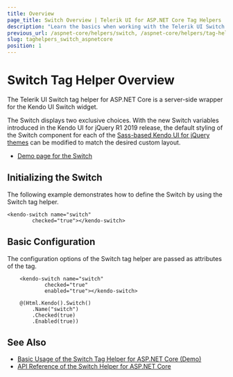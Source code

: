 ```yaml
---
title: Overview
page_title: Switch Overview | Telerik UI for ASP.NET Core Tag Helpers
description: "Learn the basics when working with the Telerik UI Switch tag helper for ASP.NET Core (MVC 6 or ASP.NET Core MVC)."
previous_url: /aspnet-core/helpers/switch, /aspnet-core/helpers/tag-helpers/switch
slug: taghelpers_switch_aspnetcore
position: 1
---
```


# Switch Tag Helper Overview

The Telerik UI Switch tag helper for ASP.NET Core is a server-side wrapper for the Kendo UI Switch widget.

The Switch displays two exclusive choices. With the new Switch variables introduced in the Kendo UI for jQuery R1 2019 release, the default styling of the Switch component for each of the [Sass-based Kendo UI for jQuery themes](https://docs.telerik.com/kendo-ui/styles-and-layout/sass-themes) can be modified to match the desired custom layout.

* [Demo page for the Switch](https://demos.telerik.com/aspnet-core/switch/tag-helper)

## Initializing the Switch

The following example demonstrates how to define the Switch by using the Switch tag helper.

    <kendo-switch name="switch"
            checked="true"></kendo-switch>

## Basic Configuration

The configuration options of the Switch tag helper are passed as attributes of the tag.

```tab-tagHelper
    <kendo-switch name="switch"
            checked="true"
            enabled="true"></kendo-switch>
```
```tab-cshtml
    @(Html.Kendo().Switch()
        .Name("switch")
        .Checked(true)
        .Enabled(true))
```

## See Also

* [Basic Usage of the Switch Tag Helper for ASP.NET Core (Demo)](https://demos.telerik.com/aspnet-core/switch/tag-helper)
* [API Reference of the Switch Helper for ASP.NET Core](/api/switch)
